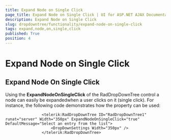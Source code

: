 ```yaml
---
title: Expand Node on Single Click
page_title: Expand Node on Single Click | UI for ASP.NET AJAX Documentation
description: Expand Node on Single Click
slug: dropdowntree/functionality/expand-node-on-single-click
tags: expand,node,on,single,click
published: True
position: 4
---
```


# Expand Node on Single Click



## Expand Node On Single Click

Using the __ExpandNodeOnSingleClick__ of the RadDropDownTree control a node can easily be expandedwhen a user clicks on it (single click). For instance, the following code demonstrates how the property can be used:

````ASPNET
	            <telerik:RadDropDownTree ID="RadDropDownTree1" runat="server" Width="350px" ExpandNodeOnSingleClick="true"  DefaultMessage="Select an entry from the list">
	                <DropDownSettings Width="350px" />
	            </telerik:RadDropDownTree>
````


